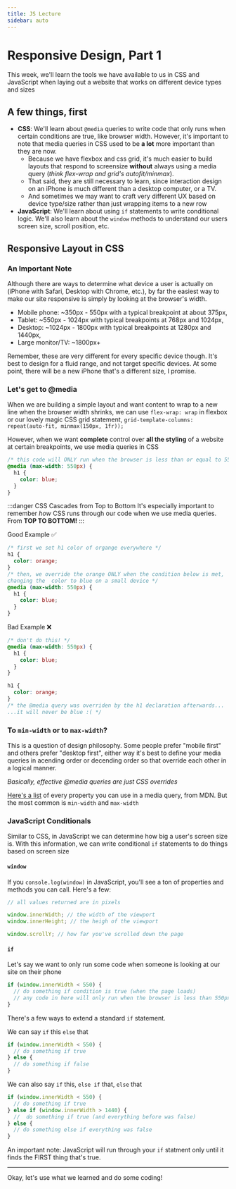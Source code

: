 ```yaml
---
title: JS Lecture
sidebar: auto
---
```


# Responsive Design, Part 1

This week, we'll learn the tools we have available to us in CSS and JavaScript when laying out a website that works on different device types and sizes

## A few things, first

- <b>CSS</b>: We'll learn about `@media` queries to write code that only runs when certain conditions are true, like browser width. However, it's important to note that media queries in CSS used to be <b>a lot</b> more important than they are now.
  - Because we have flexbox and css grid, it's much easier to build layouts that respond to screensize <b>without</b> always using a media query (<i>think flex-wrap and grid's autofit/minmax</i>).
  - That said, they are still necessary to learn, since interaction design on an iPhone is much different than a desktop computer, or a TV.
  - And sometimes we may want to craft very different UX based on device type/size rather than just wrapping items to a new row
- <b>JavaScript</b>: We'll learn about using `if` statements to write conditional logic. We'll also learn about the `window` methods to understand our users screen size, scroll position, etc.

## Responsive Layout in CSS

### An Important Note

Although there are ways to determine what device a user is actually on (iPhone with Safari, Desktop with Chrome, etc.), by far the easiest way to make our site responsive is simply by looking at the browser's width.

- Mobile phone: ~350px - 550px with a typical breakpoint at about 375px,
- Tablet: ~550px - 1024px with typical breakpoints at 768px and 1024px,
- Desktop: ~1024px - 1800px with typical breakpoints at 1280px and 1440px,
- Large monitor/TV: ~1800px+

Remember, these are very different for every specific device though. It's best to design for a fluid range, and not target specific devices. At some point, there will be a new iPhone that's a different size, I promise.

### Let's get to @media

When we are building a simple layout and want content to wrap to a new line when the browser width shrinks, we can use `flex-wrap: wrap` in flexbox or our lovely magic CSS grid statement, `grid-template-columns: repeat(auto-fit, minmax(150px, 1fr));`

However, when we want <b>complete</b> control over <b>all the styling</b> of a website at certain breakpoints, we use media queries in CSS

```css
/* this code will ONLY run when the browser is less than or equal to 550px wide */
@media (max-width: 550px) {
  h1 {
    color: blue;
  }
}
```

:::danger CSS Cascades from Top to Bottom
It's especially important to remember <i>how</i> CSS runs through our code when we use media queries. From <B>TOP TO BOTTOM!</b>
:::

Good Example :white_check_mark:

```css
/* first we set h1 color of organge everywhere */
h1 {
  color: orange;
}
/* then, we override the orange ONLY when the condition below is met, 
changing the  color to blue on a small device */
@media (max-width: 550px) {
  h1 {
    color: blue;
  }
}
```

Bad Example :x:

```css
/* don't do this! */
@media (max-width: 550px) {
  h1 {
    color: blue;
  }
}

h1 {
  color: orange;
}
/* the @media query was overriden by the h1 declaration afterwards... 
...it will never be blue :( */
```

### To `min-width` or to `max-width`?

This is a question of design philosophy. Some people prefer "mobile first" and others prefer "desktop first", either way it's best to define your media queries in acending order or decending order so that override each other in a logical manner.

<i>Basically, effective @media queries are just CSS overrides</i>

[Here's a list](https://developer.mozilla.org/en-US/docs/Web/CSS/@media) of every property you can use in a media query, from MDN. But the most common is `min-width` and `max-width`

### JavaScript Conditionals

Similar to CSS, in JavaScript we can determine how big a user's screen size is. With this information, we can write conditional `if` statements to do things based on screen size

#### `window`

If you `console.log(window)` in JavaScript, you'll see a ton of properties and methods you can call. Here's a few:

```js
// all values returned are in pixels

window.innerWidth; // the width of the viewport
window.innerHeight; // the heigh of the viewport

window.scrollY; // how far you've scrolled down the page
```

#### `if`

Let's say we want to only run some code when someone is looking at our site on their phone

```js
if (window.innerWidth < 550) {
  // do something if condition is true (when the page loads)
  // any code in here will only run when the browser is less than 550px wide
}
```

There's a few ways to extend a standard `if` statement.

We can say `if` this `else` that

```js
if (window.innerWidth < 550) {
  // do something if true
} else {
  // do something if false
}
```

We can also say `if` this, `else if` that, `else` that

```js
if (window.innerWidth < 550) {
  // do something if true
} else if (window.innerWidth > 1440) {
  //  do something if true (and everything before was false)
} else {
  // do something else if everything was false
}
```

An important note: JavaScript will run through your `if` statment only until it finds the FIRST thing that's true.

---

Okay, let's use what we learned and do some coding!
